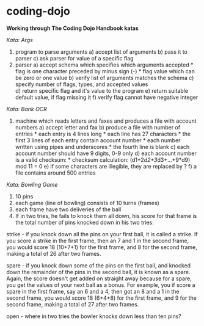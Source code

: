 # coding-dojo

**Working through The Coding Dojo Handbook katas**

_Kata: Args_

1. program to parse arguments
    a) accept list of arguments
    b) pass it to parser
    c) ask parser for value of a specific flag
2. parser
    a) accept schema which specifies which arguments accepted
        * flag is one character preceded by minus sign (-)
        * flag value which can be zero or one value
    b) verify list of arguments matches the schema
    c) specify number of flags, types, and accepted values                
    d) return specific flag and it's value to the program
    e) return suitable default value, if flag missing it
    f) verify flag cannot have negative integer
        

_Kata: Bank OCR_

1. machine which reads letters and faxes and produces a file with account numbers
    a) accept letter and fax
    b) produce a file with number of entries
        * each entry is 4 lines long
        * each line has 27 characters
        * the first 3 lines of each entry contain account number
        * each number written using pipes and underscores
        * the fourth line is blank
    c) each account number should have 9 digits, 0-9 only
    d) each account number is a valid checksum:
        * checksum calculation: (d1+2*d2+3*d3+...+9*d9) mod 11 = 0
    e) if some characters are illegible, they are replaced by ?
    f) a file contains around 500 entries


_Kata: Bowling Game_

1. 10 pins
2. each game (line of bowling) consists of 10 turns (frames)
3. each frame have two deliveries of the ball
4. If in two tries, he fails to knock them all down, his score for that frame is the total number 
   of pins knocked down in his two tries.

strike - if you knock down all the pins on your first ball, it is called a strike. If you score a 
strike in the first frame, then an 7 and 1 in the second frame, you would score 18 (10+7+1) for 
the first frame, and 8 for the second frame, making a total of 26 after two frames. 

spare - if you knock down some of the pins on the first ball, and knocked down the remainder of the pins 
in the second ball, it is known as a spare. Again, the score doesn't get added on straight 
away because for a spare, you get the values of your next ball as a bonus. For example, you if 
score a spare in the first frame, say an 6 and a 4, then got an 8 and a 1 in the second frame, 
you would score 18 (6+4+8) for the first frame, and 9 for the second frame, making a total of 
27 after two frames.

open - where in two tries the bowler knocks down less than ten pins?


